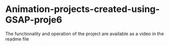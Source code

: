 # Animation-projects-created-using-GSAP-proje6
The functionality and operation of the project are available as a video in the readme file
